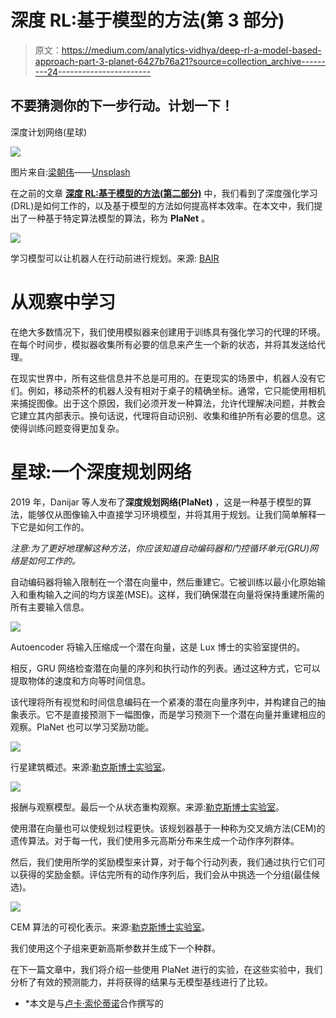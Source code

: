 # 深度 RL:基于模型的方法(第 3 部分)

> 原文：<https://medium.com/analytics-vidhya/deep-rl-a-model-based-approach-part-3-planet-6427b76a21?source=collection_archive---------24----------------------->

## 不要猜测你的下一步行动。计划一下！

深度计划网络(星球)

![](img/535ebe2ebccbfe7d5d12466e256f89d3.png)

图片来自:[梁朝伟](https://unsplash.com/@ninjason)——[Unsplash](https://unsplash.com/)

在之前的文章 [**深度 RL:基于模型的方法(第二部分)**](/@enrico-busto/deep-rl-a-model-based-approach-part-2-drl-explained-837591ffadaa) 中，我们看到了深度强化学习(DRL)是如何工作的，以及基于模型的方法如何提高样本效率。在本文中，我们提出了一种基于特定算法模型的算法，称为 **PlaNet** 。

![](img/f537be6755448b87cbc56df26ad5ea44.png)

学习模型可以让机器人在行动前进行规划。来源: [BAIR](https://bair.berkeley.edu/blog/2019/12/12/mbpo/)

# 从观察中学习

在绝大多数情况下，我们使用模拟器来创建用于训练具有强化学习的代理的环境。在每个时间步，模拟器收集所有必要的信息来产生一个新的状态，并将其发送给代理。

在现实世界中，所有这些信息并不总是可用的。在更现实的场景中，机器人没有它们。例如，移动茶杯的机器人没有相对于桌子的精确坐标。通常，它只能使用相机来捕捉图像。出于这个原因，我们必须开发一种算法，允许代理解决问题，并教会它建立其内部表示。换句话说，代理将自动识别、收集和维护所有必要的信息。这使得训练问题变得更加复杂。

# 星球:一个深度规划网络

2019 年，Danijar 等人发布了**深度规划网络(PlaNet)** ，这是一种基于模型的算法，能够仅从图像输入中直接学习环境模型，并将其用于规划。让我们简单解释一下它是如何工作的。

*注意:为了更好地理解这种方法，你应该知道自动编码器和门控循环单元(GRU)网络是如何工作的。*

自动编码器将输入限制在一个潜在向量中，然后重建它。它被训练以最小化原始输入和重构输入之间的均方误差(MSE)。这样，我们确保潜在向量将保持重建所需的所有主要输入信息。

![](img/ce8d7e803bcaea78f79b668e24794bd6.png)

Autoencoder 将输入压缩成一个潜在向量，这是 Lux 博士的实验室提供的。

相反，GRU 网络检查潜在向量的序列和执行动作的列表。通过这种方式，它可以提取物体的速度和方向等时间信息。

该代理将所有视觉和时间信息编码在一个紧凑的潜在向量序列中，并构建自己的抽象表示。它不是直接预测下一幅图像，而是学习预测下一个潜在向量并重建相应的观察。PlaNet 也可以学习奖励功能。

![](img/2a69c4ac2e4fcd99ba89891d34adfd02.png)

行星建筑概述。来源:[勒克斯博士实验室](https://drlux.github.io/planpix.html)。

![](img/f433941a7301f393597052fdca60cfe8.png)

报酬与观察模型。最后一个从状态重构观察。来源:[勒克斯博士实验室](https://drlux.github.io/planpix.html)。

使用潜在向量也可以使规划过程更快。该规划器基于一种称为交叉熵方法(CEM)的遗传算法。对于每一代，我们使用多元高斯分布来生成一个动作序列群体。

然后，我们使用所学的奖励模型来计算，对于每个行动列表，我们通过执行它们可以获得的奖励金额。评估完所有的动作序列后，我们会从中挑选一个分组(最佳候选)。

![](img/fdfc0e1c118ddb26ddefe23ce0c785d1.png)

CEM 算法的可视化表示。来源:[勒克斯博士实验室](https://drlux.github.io/planpix.html)。

我们使用这个子组来更新高斯参数并生成下一个种群。

在下一篇文章中，我们将介绍一些使用 PlaNet 进行的实验，在这些实验中，我们分析了有效的预测能力，并将获得的结果与无模型基线进行了比较。

* *本文是与[卢卡·索伦蒂诺](https://medium.com/u/4bd9c016c60?source=post_page-----6427b76a21--------------------------------)合作撰写的